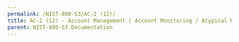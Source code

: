 ```yaml
---
permalink: /NIST-800-53/AC-2 (12)/
title: AC-2 (12) - Account Management | Account Monitoring / Atypical Usage
parent: NIST-800-53 Documentation
---
```

